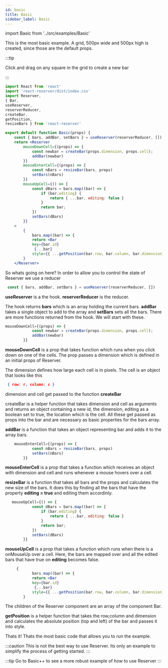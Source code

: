 ```yaml
---
id: basic
title: Basic
sidebar_label: Basic
---
```


import Basic from '../src/examples/Basic'

This is the most basic example.
A grid, 500px wide and 500px high is created, since those are the default props.

:::tip

Click and drag on any square in the grid to create a new bar

:::

<Basic />

``` jsx
import React from 'react'
import 'react-reserver/dist/index.css'
import Reserver, 
{ Bar, 
useReserver,
reserverReducer,
createBar, 
getPosition, 
resizeBars } from 'react-reserver'

export default function Basic(props) {
    const { bars, addBar, setBars } = useReserver(reserverReducer, [])    
    return <Reserver 
        mouseDownCell={(props) => {
            const newbar = createBar(props.dimension, props.cell);
            addBar(newbar)
        }}
        mouseEnterCell={(props) => {
            const nBars = resizeBar(bars, props)
            setBars(nBars)
        }}
        mouseUpCell={() => {  
            const dBars = bars.map((bar) => {
                if (bar.editing) {
                    return { ...bar, editing: false }
                }
                return bar;
            })
            setBars(dBars)
        }}
    >
        {
            bars.map((bar) => {
            return <Bar 
            key={bar.id}
             {...bar} 
            style={{ ...getPosition(bar.row, bar.column, bar.dimension) }} /> })
        }
    </Reserver>
```

So whats going on here?
In order to allow you to control the state of Reserver we use a reducer

``` jsx
 const { bars, addBar, setBars } = useReserver(reserverReducer, [])   
```

**useReserver** is a the hook. 
**reserverReducer** is the reducer. 

The hook returns **bars** which is an array holding the current bars. 
**addBar** takes a single object to add to the array and **setBars** sets all the bars. 
There are more functions returned from the hook. We will start with these. 

``` jsx
mouseDownCell={(props) => {
            const newbar = createBar(props.dimension, props.cell);
            addBar(newbar)
        }}
```

**mouseDownCell** is a prop that takes function which runs when you click down on one of the cells.
The prop passes a dimension which is defined in an initial props of Reserver. 

The dimension defines how large each cell is in pixels. 
The cell is an object that looks like this 

```json 
 { row: r, column: c }
 ```

dimension and cell get passed to the function **createBar**

createBar is a helper function that takes dimension and cell as arguments and returns an object containing 
a new id, the dimension, editing as a boolean set to true, the location which is the cell.
All these get passed as props into the bar and are necessary as basic properties for the bars array. 

**addBar** is a function that takes an object representing bar and adds it to the array bars.

``` jsx
    mouseEnterCell={(props) => {
            const nBars = resizeBar(bars, props)
            setBars(nBars)
        }}
```

**mouseEnterCell** is a prop that takes a function which receives an object with dimension and cell and runs whenever a mouse hovers over a cell.

**resizeBar** is a function that takes all bars and the props and calculates the new size of the bars. 
It does this by finding all the bars that have the property **editing = true** and editing them accordinly. 

``` jsx
   mouseUpCell={() => {  
            const dBars = bars.map((bar) => {
                if (bar.editing) {
                    return { ...bar, editing: false }
                }
                return bar;
            })
            setBars(dBars)
        }}
```
**mouseUpCell** is a prop that takes a function which runs when there is a onMouseUp over a cell. 
Here, the bars are mapped over and all the edited bars that have true on **editing** becomes false. 

``` jsx
     {
            bars.map((bar) => {
            return <Bar 
            key={bar.id}
             {...bar} 
            style={{ ...getPosition(bar.row, bar.column, bar.dimension) }} /> })
        }
```
The children of the Reserver component are an array of the component Bar.

**getPosition** is a helper function that takes the row,column and dimension and calculates the absolute position (top and left) of the bar and passes it into style. 

Thats it! Thats the most basic code that allows you to run the example. 

:::caution
This is not the best way to use Reserver. Its only an example to simplify the process of getting started. 
:::

:::tip
Go to Basic++ to see a more robust example of how to use Reserver
:::
     

 
